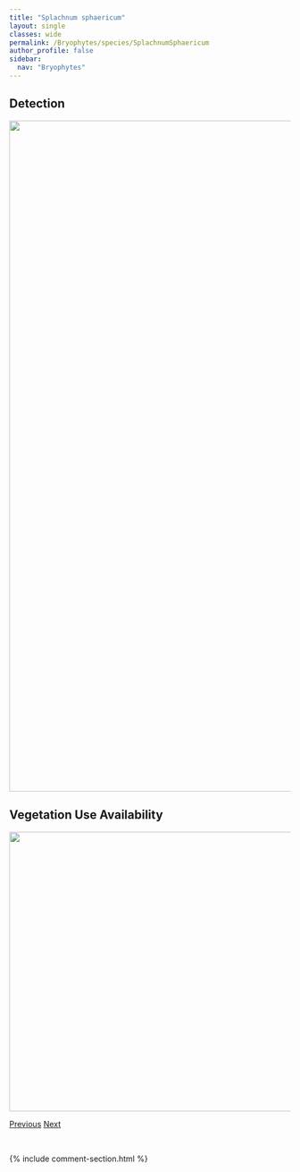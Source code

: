 ```yaml
---
title: "Splachnum sphaericum"
layout: single
classes: wide
permalink: /Bryophytes/species/SplachnumSphaericum
author_profile: false
sidebar:
  nav: "Bryophytes"
---
```


<h2>Detection</h2>

<a href="https://drive.google.com/uc?export=view&id=1y5Sa37N9t8Bt7C3k_45_gvllA2dcar_T">
<img src="https://drive.google.com/uc?export=view&id=1y5Sa37N9t8Bt7C3k_45_gvllA2dcar_T" height = "1200" width = "800">
</a>


<h2>Vegetation Use Availability</h2>

<a href="https://drive.google.com/uc?export=view&id=1E8y1tuqS4guy4Kv0fwSoIIukMo2AN9su">
<img src="https://drive.google.com/uc?export=view&id=1E8y1tuqS4guy4Kv0fwSoIIukMo2AN9su" height = "500" width = "1000">
</a>


<a href="/DevelopmentWebsite/Bryophytes/species/SplachnumRubrum" class="pagination--pager" title="Splachnum rubrum">Previous</a> <a href="/DevelopmentWebsite/Bryophytes/species/StraminergonStramineum" class="pagination--pager" title="Straminergon stramineum">Next</a>

<p>&nbsp;</p>

{% include comment-section.html %}
